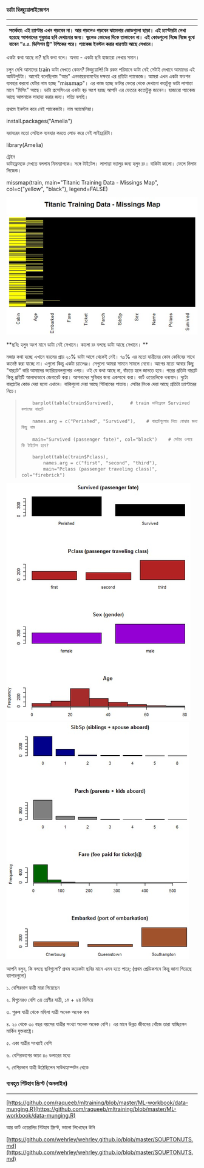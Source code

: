### ডাটা ভিজ্যুয়ালাইজেশন

---

| সতর্কতা: এই চ্যাপ্টার এখন পড়বেন না। আর পড়লেও পড়বেন ঝামেলার কোডগুলো ছাড়া। এই চ্যাপ্টারটা লেখা হয়েছে আপনাদের শুধুমাত্র ছবি দেখানোর জন্য। ভুলেও কোডের দিকে তাকাবেন না। এই কোডগুলো নিজে নিজে বুঝে যাবেন "৫.৫. ডিসিশন ট্রি" টপিকের পরে। প্যাকেজ ইনস্টল করার ধারণাটা আছে সেখানে। |
| :--- |


একটা কথা আছে না? ছবি কথা বলে। অথবা - একটা ছবি হাজারো লেখার সমান।

চলুন দেখি আমাদের train ডাটা দেখতে কেমন? ভিজ্যুয়ালি! কি রকম পরিমানে ডাটা নেই সেটাই দেখাবে আমাদের এই আউটপুটটা। আগেই বলেছিলাম "আর" এনভায়রনমেন্টের দক্ষতা এর প্রতিটা প্যাকেজে। আমরা এখন একটা ফাংশন ব্যবহার করবো যেটার নাম হচ্ছে "missmap"। এর কাজ হচ্ছে ডাটার ভেতর থেকে দেখানো কতটুকু ডাটা লাপাত্তা মানে "মিসিং" আছে। ডাটা প্রসেসিংএর একটা বড় অংশ হচ্ছে আপনি এর ভেতরে কতোটুকু জানেন। হাজারো প্যাকেজ আছে আপনাকে সাহায্য করার জন্য। সত্যি বলছি।

প্রথমে ইনস্টল করে নেই প্যাকেজটা। নাম অ্যামেলিয়া।

install.packages\("Amelia"\)

বরাবরের মতো সেটাকে ব্যবহার করতে লোড করে নেই লাইব্রেরিটা।

library\(Amelia\)

ট্রেইন  
 ডাটাফ্রেমকে দেখতে বললাম মিসম্যাপকে। সঙ্গে টাইটেল। লাপাত্তা ভ্যালুর জন্য হলুদ রং। বাকিটা কালো। ফেলে দিলাম লিজেন্ড।

missmap\(train, main="Titanic Training Data - Missings Map",  
col=c\("yellow", "black"\), legend=FALSE\)

![](/assets/missingmap.jpg)

**ছবি: হলুদ অংশ মানে ডাটা নেই সেখানে। কালো রং বলছে ডাটা আছে সেখানে। **

মজার কথা হচ্ছে এখানে বয়সের প্রায় ২০% ডাটা আগে থেকেই নেই। ৭০% এর মতো যাত্রীদের কোন কেবিনের সাথে কানেক্ট করা যাচ্ছে না। এগুলো কিন্তু একটা চ্যালেঞ্জ। সেগুলো আমরা সামনে সামলে নেবো। আগের মতো আবার কিছু "বারপ্লট" করি আমাদের ভ্যারিয়েবলগুলোর ওপর। ওই যে কথা আছে না, বাঁচতে হলে জানতে হবে। পরের প্রতিটা বারপ্লট কিন্তু প্রতিটি আলাদাভাবে জেনারেট করা। আপনাদের সুবিধার জন্য একসাথে করা। কার্ট ওয়েরলিকে ধন্যবাদ। দুটো বারপ্লটের কোড দেয়া হলো এখানে। বাকিগুলো দেয়া আছে গিটহাবের পাতায়। সেটার লিংক দেয়া আছে প্রতিটা চ্যাপ্টারের নিচে।

> ```
>     barplot(table(train$Survived),      # train ডাটাফ্রেমে Survived কলামের বারপ্লট
>     
>     names.arg = c("Perished", "Survived"),    # বারপ্লটগুলোর নিচে বোঝার জন্য কিছু নাম
>
>     main="Survived (passenger fate)", col="black")    # সেটার ওপরে কি টাইটেল হবে?
> ```
>
> ```
>     barplot(table(train$Pclass), 
>         names.arg = c("first", "second", "third"),
>         main="Pclass (passenger traveling class)", col="firebrick")
> ```

![](/assets/bar1.jpg)![](/assets/bar2.jpg)

আপনি বলুন, কি বলছে ছবিগুলো? প্রথম কয়েকটা ছবির মানে এমন হতে পারে; \(প্রথম প্রেডিকশনে কিন্তু জানা গিয়েছে ব্যাপারগুলো\)

১. বেশিরভাগ যাত্রী মারা গিয়েছেন 

২. দ্বিগুনেরও বেশি ৩য় শ্রেণীর যাত্রী, ১ম + ২য় মিলিয়ে

৩. পুরুষ যাত্রী থেকে মহিলা যাত্রী অনেক অনেক কম

৪. ২০ থেকে ৩০ বছর বয়সের যাত্রীর সংখ্যা অনেক অনেক বেশি। এর মানে উন্নত জীবনের খোঁজে তারা যাচ্ছিলেন মার্কিন যুক্তরাষ্ট্রে।

৫. একা যাত্রীর সংখ্যাই বেশি 

৬. বেশিরভাগের ভাড়া ৪০ ডলারের মধ্যে

৭. বেশিরভাগ যাত্রী উঠেছিলেন সাউথহ্যাম্পটন থেকে

### ব্যবহৃত গিটহাব স্ক্রিপ্ট \(অনলাইন\)

---

[https://github.com/raqueeb/mltraining/blob/master/ML-workbook/data-munging.R](https://github.com/raqueeb/mltraining/blob/master/ML-workbook/data-munging.R)

আর কার্ট ওয়েরলির গিটহাব স্ক্রিপ্ট, ভালো লিখেছেন উনি

[https://github.com/wehrley/wehrley.github.io/blob/master/SOUPTONUTS.md](https://github.com/wehrley/wehrley.github.io/blob/master/SOUPTONUTS.md)


